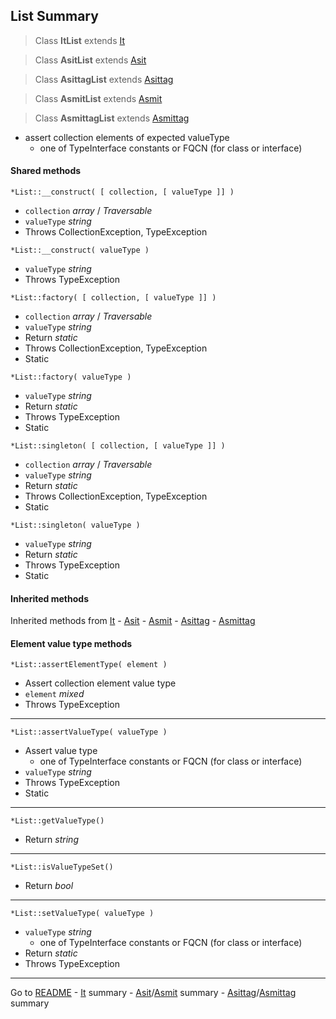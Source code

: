 [comment]: # (This file is part of Asit, manages array collections. Copyright 2020 Kjell-Inge Gustafsson, kigkonsult, All rights reserved, licence LGPL 3.0)
## List Summary

> Class **ItList** extends [It]

> Class **AsitList** extends [Asit]

> Class **AsittagList** extends [Asittag]

> Class **AsmitList** extends [Asmit]

> Class **AsmittagList** extends [Asmittag]

* assert collection elements of expected valueType 
  * one of TypeInterface constants or FQCN (for class or interface)


#### Shared methods

```*List::__construct( [ collection, [ valueType ]] )```
* ```collection``` _array_ / _Traversable_
* ```valueType``` _string_
* Throws CollectionException, TypeException

```*List::__construct( valueType )```
* ```valueType``` _string_
* Throws TypeException

```*List::factory( [ collection, [ valueType ]] )```
* ```collection``` _array_ / _Traversable_
* ```valueType``` _string_
* Return _static_
* Throws CollectionException, TypeException
* Static

```*List::factory( valueType )```
* ```valueType``` _string_
* Return _static_
* Throws TypeException
* Static

```*List::singleton( [ collection, [ valueType ]] )```
* ```collection``` _array_ / _Traversable_
* ```valueType``` _string_
* Return _static_
* Throws CollectionException, TypeException
* Static

```*List::singleton( valueType )```
* ```valueType``` _string_
* Return _static_
* Throws TypeException
* Static

#### Inherited methods

Inherited methods from [It] - [Asit] - [Asmit] - [Asittag] - [Asmittag]


#### Element value type methods

```*List::assertElementType( element )```
* Assert collection element value type
* ```element``` _mixed_
* Throws TypeException

---

```*List::assertValueType( valueType )```
* Assert value type
  * one of TypeInterface constants or FQCN (for class or interface)
* ```valueType``` _string_
* Throws TypeException
* Static

---

```*List::getValueType()```
* Return _string_

---

```*List::isValueTypeSet()```
* Return _bool_

---

```*List::setValueType( valueType )```
* ```valueType``` _string_
  * one of TypeInterface constants or FQCN (for class or interface)
* Return _static_
* Throws TypeException

---
Go to [README] - [It] summary - [Asit]/[Asmit] summary - [Asittag]/[Asmittag] summary 

[Asit]:AsitSummary.md
[Asmit]:AsitSummary.md
[Asittag]:AsittagSummary.md
[Asmittag]:AsittagSummary.md
[It]:ItSummary.md
[README]:../README.md
